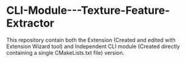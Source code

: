 # CLI-Module---Texture-Feature-Extractor
This repository contain both the Extension (Created and edited with Extension Wizard tool) and Independent CLI module (Created directly containing a single CMakeLists.txt file) version.
